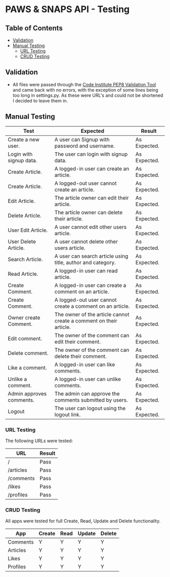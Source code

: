 # PAWS & SNAPS API - Testing

## Table of Contents

- [Validation](#validation)
- [Manual Testing](#manual-testing)
   * [URL Testing](#url-testing)
   * [CRUD Testing](#crud-testing)

## Validation

- All files were passed through the [Code Institute PEP8 Validation Tool](https://pep8ci.herokuapp.com/) and came back with no errors, with the exception of some lines being too long in settings.py. As these were URL's and could not be shortened I decided to leave them in.

## Manual Testing

| Test  |Expected   | Result   |
|-------|-----------|----------|
|Create a new user.|A user can Signup with password and username.|As Expected.|
|Login with signup data. |The user can login with signup data.|As Expected.|
|Create Article. |A logged-in user can create an article.|As Expected.|
|Create Article. |A logged-out user cannot create an article.|As Expected.|
|Edit Article.|The article owner can edit their article.|As Expected.|
|Delete Article.|The article owner can delete their article.|As Expected.|
|User Edit Article.|A user cannot edit other users article.|As Expected.|
|User Delete Article.|A user cannot delete other users article.|As Expected.|
|Search Article.|A user can search article using title, author and category. |As Expected.|
|Read Article.|A logged-in user can read article.|As Expected.|
|Create Comment.|A logged-in user can create a comment on an article.|As Expected.|
|Create Comment.|A logged-out user cannot create a comment on an article.|As Expected.|
|Owner create Comment.|The owner of the article cannot create a comment on their article.|As Expected.|
|Edit comment.|The owner of the comment can edit their comment.|As Expected.|
|Delete comment.|The owner of the comment can delete their comment.|As Expected.|
|Like a comment.|A logged-in user can like comments.|As Expected.|
|Unlike a comment.|A logged-in user can unlike comments.|As Expected.|
|Admin approves comments.|The admin can approve the comments submitted by users.|As Expected.|
|Logout |The user can logout using the logout link.|As Expected.|


### URL Testing

The following URLs were tested:

| URL         | Result |
|-------------|--------|
| /           | Pass   |
| /articles   | Pass   |
| /comments   | Pass   |
| /likes      | Pass   |
| /profiles   | Pass   |

### CRUD Testing

All apps were tested for full Create, Read, Update and Delete functionality.

| App        | Create | Read | Update | Delete |
|------------|--------|------|--------|--------|
| Comments   | Y      | Y    | Y      | Y      |
| Articles   | Y      | Y    | Y      | Y      |
| Likes      | Y      | Y    | Y      | Y      |
| Profiles   | Y      | Y    | Y      | Y      |